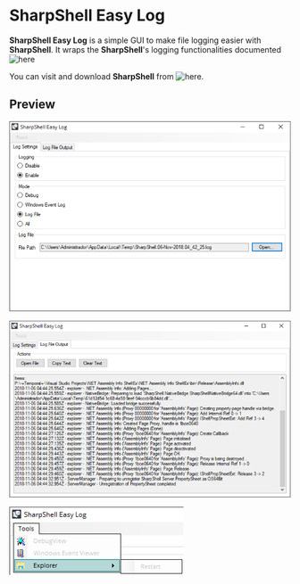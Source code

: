 ﻿# **SharpShell Easy Log**

**SharpShell Easy Log** is a simple GUI to make file logging easier with **SharpShell**. It wraps the **SharpShell**'s logging functionalities documented ![here](![here](https://github.com/dwmkerr/sharpshell))

You can visit and download **SharpShell** from ![here](https://github.com/dwmkerr/sharpshell).

## Preview

![](Preview/1.png)

![](Preview/2.png)

![](Preview/3.png)
